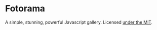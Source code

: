# Fotorama

A simple, stunning, powerful Javascript gallery. Licensed <a href="http://fotorama.io/license/">under the <abbr>MIT</abbr></a>.